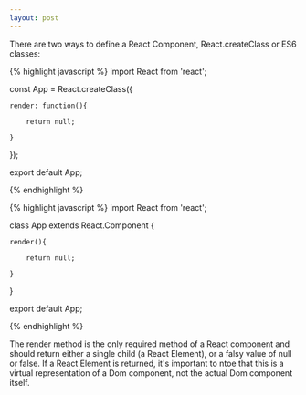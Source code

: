 ```yaml
---
layout: post
---
```


There are two ways to define a React Component, React.createClass or ES6 classes:

{% highlight javascript %}
import React from 'react';

const App = React.createClass({

	render: function(){

		return null;

	}

});

export default App;

{% endhighlight %}

{% highlight javascript %}
import React from 'react';

class App extends React.Component {

	render(){

		return null;

	}

}

export default App;

{% endhighlight %}

The render method is the only required method of a React component and should return either a single child (a React Element), or a falsy value of null or false. If a React Element is returned, it's important to ntoe that this is a virtual representation of a Dom component, not the actual Dom component itself.
